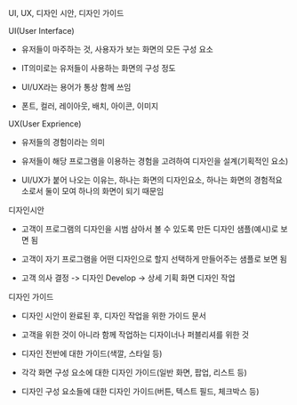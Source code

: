 UI, UX, 디자인 시안, 디자인 가이드



UI(User Interface)

- 유저들이 마주하는 것, 사용자가 보는 화면의 모든 구성 요소
- IT의미로는 유저들이 사용하는 화면의 구성 정도
- UI/UX라는 용어가 통상 함께 쓰임

- 폰트, 컬러, 레이아웃, 배치, 아이콘, 이미지

UX(User Exprience)

- 유저들의 경험이라는 의미
- 유저들이 해당 프로그램을 이용하는 경험을 고려하여 디자인을 설계(기획적인 요소)



- UI/UX가 붙어 나오는 이유는, 하나는 화면의 디자인요소, 하나는 화면의 경험적요소로서 둘이 모여 하나의 화면이 되기 때문임



디자인시안

- 고객이 프로그램의 디자인을 시범 삼아서 볼 수 있도록 만든 디자인 샘플(예시)로 보면 됨
- 고객이 자기 프로그램을 어떤 디자인으로 할지 선택하게 만들어주는 샘플로 보면 됨

- 고객 의사 결정 -> 디자인 Develop -> 상세 기획 화면 디자인 작업



디자인 가이드

- 디자인 시안이 완료된 후, 디자인 작업을 위한 가이드 문서
- 고객을 위한 것이 아니라 함께 작업하는 디자이너나 퍼블리셔를 위한 것

- 디자인 전반에 대한 가이드(색깔, 스타일 등)
- 각각 화면 구성 요소에 대한 디자인 가이드(일반 화면, 팝업, 리스트 등)

- 디자인 구성 요소들에 대한 디자인 가이드(버튼, 텍스트 필드, 체크박스 등)

